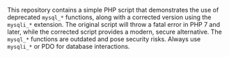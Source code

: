 This repository contains a simple PHP script that demonstrates the use of deprecated `mysql_*` functions, along with a corrected version using the `mysqli_*` extension.  The original script will throw a fatal error in PHP 7 and later, while the corrected script provides a modern, secure alternative.  The `mysql_*` functions are outdated and pose security risks.  Always use `mysqli_*` or PDO for database interactions.